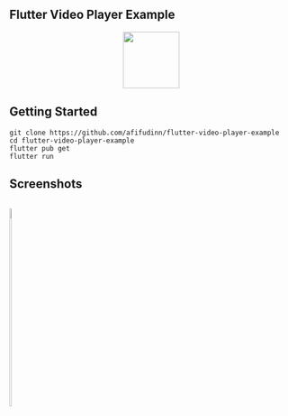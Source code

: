 ## Flutter Video Player Example

<p align="center">
  <img src="https://avatars.githubusercontent.com/u/94339143?v=4" width=100/>
</p>

## Getting Started

```
git clone https://github.com/afifudinn/flutter-video-player-example
cd flutter-video-player-example
flutter pub get
flutter run
```

## Screenshots

<p style="float: left;">
  <img src="https://github.com/afifudinx/Flutter-Example/Old/flutter-video-player-example/blob/main/screenshots/1.png" width="30%"/>
</p>
